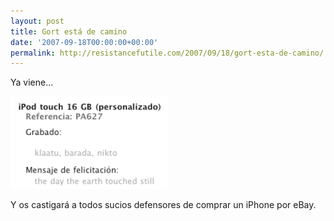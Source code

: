 ```yaml
---
layout: post
title: Gort está de camino
date: '2007-09-18T00:00:00+00:00'
permalink: http://resistancefutile.com/2007/09/18/gort-esta-de-camino/
---
```

Ya viene...

<img src='/assets/zz790e6eb8.png' alt='Gort' class="centro" />

Y os castigará a todos sucios defensores de comprar un iPhone por eBay. 
